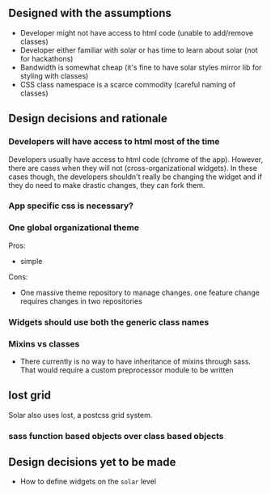 
## Designed with the assumptions
- Developer might not have access to html code (unable to add/remove classes)
- Developer either familiar with solar or has time to learn about solar (not for hackathons)
- Bandwidth is somewhat cheap (it's fine to have solar styles mirror lib for styling with classes)
- CSS class namespace is a scarce commodity (careful naming of classes)

## Design decisions and rationale

### Developers will have access to html most of the time
Developers usually have access to html code (chrome of the app). However, there are cases when they will not (cross-organizational widgets). In these cases though, the developers shouldn't really be changing the widget and if they do need to make drastic changes, they can fork them.

### App specific css is necessary?

### One global organizational theme
Pros:
- simple

Cons:
- One massive theme repository to manage changes. one feature change requires changes in two repositories

### Widgets should use both the generic class names

### Mixins vs classes
- There currently is no way to have inheritance of mixins through sass. That would require a custom preprocessor module to be written


## lost grid
Solar also uses lost, a postcss grid system.


### sass function based objects over class based objects

## Design decisions yet to be made
- How to define widgets on the `solar` level
